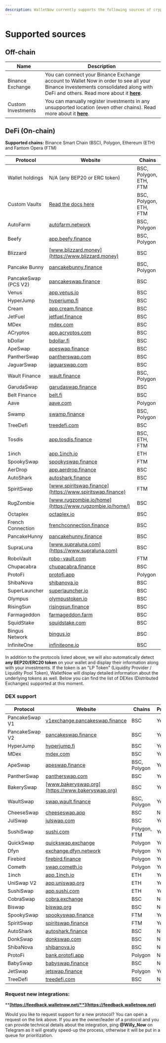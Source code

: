 ```yaml
---
description: WalletNow currently supports the following sources of crypto investments
---
```


# Supported sources

## Off-chain

| Name               | Description                                                                                                                                                                                                                 |
| ------------------ | --------------------------------------------------------------------------------------------------------------------------------------------------------------------------------------------------------------------------- |
| Binance Exchange   | You can connect your Binance Exchange account to Wallet Now in order to see all your Binance investements consolidated along with DeFi and others. Read more about it [**here**](features/binance-exchange-integration.md). |
| Custom Investments | You can manually register investments in any unsupported location (even other chains). Read more about it [**here**](features/custom-investments.md).                                                                       |

## DeFi (On-chain)

**Supported chains:** Binance Smart Chain (BSC), Polygon, Ethereum (ETH) and Fantom Opera (FTM)

| Protocol             | Website                                                      | Chains                 |
| -------------------- | ------------------------------------------------------------ | ---------------------- |
| Wallet holdings      | N/A (any BEP20 or ERC token)                                 | BSC, Polygon, ETH, FTM |
| Custom Vaults        | [Read the docs here](features/custom-vaults.md)              | BSC, Polygon, ETH, FTM |
| AutoFarm             | [autofarm.network](https://autofarm.network)                 | BSC, Polygon           |
| Beefy                | [app.beefy.finance](https://app.beefy.finance)               | BSC, Polygon           |
| Blizzard             | [www.blizzard.money](https://www.blizzard.money)             | BSC                    |
| Pancake Bunny        | [pancakebunny.finance](https://pancakebunny.finance)         | BSC, Polygon           |
| PancakeSwap (PCS V2) | [pancakeswap.finance](https://pancakeswap.finance)           | BSC                    |
| Venus                | [app.venus.io](https://app.venus.io)                         | BSC                    |
| HyperJump            | [hyperjump.fi](https://hyperjump.fi)                         | BSC                    |
| Cream                | [app.cream.finance](https://app.cream.finance)               | BSC                    |
| JetFuel              | [jetfuel.finance](https://jetfuel.finance)                   | BSC                    |
| MDex                 | [mdex.com](https://mdex.com)                                 | BSC                    |
| ACryptos             | [app.acryptos.com](https://app.acryptos.com)                 | BSC                    |
| bDollar              | [bdollar.fi](https://bdollar.fi)                             | BSC                    |
| ApeSwap              | [apeswap.finance](https://apeswap.finance)                   | BSC                    |
| PantherSwap          | [pantherswap.com](https://pantherswap.com)                   | BSC                    |
| JaguarSwap           | [jaguarswap.com](https://jaguarswap.com/staking)             | BSC                    |
| Wault Finance        | [wault.finance](https://wault.finance)                       | BSC, Polygon           |
| GarudaSwap           | [garudaswap.finance](https://garudaswap.finance)             | BSC                    |
| Belt Finance         | [belt.fi](https://belt.fi)                                   | BSC                    |
| Aave                 | [aave.com](https://aave.com)                                 | Polygon                |
| Swamp                | [swamp.finance](https://swamp.finance)                       | BSC, Polygon           |
| TreeDefi             | [treedefi.com](http://treedefi.com)                          | BSC                    |
| Tosdis               | [app.tosdis.finance](https://app.tosdis.finance)             | BSC, ETH, FTM          |
| 1inch                | [app.1inch.io](https://app.1inch.io)                         | ETH                    |
| SpookySwap           | [spookyswap.finance](https://spookyswap.finance)             | FTM                    |
| AerDrop              | [app.aerdrop.finance](https://app.aerdrop.finance/farms)     | BSC                    |
| AutoShark            | [autoshark.finance](https://autoshark.finance)               | BSC                    |
| SpiritSwap           | [www.spiritswap.finance](https://www.spiritswap.finance)     | FTM                    |
| RugZombie            | [www.rugzombie.io/home](https://www.rugzombie.io/home/)      | BSC                    |
| Octaplex             | [octaplex.io](https://octaplex.io)                           | BSC                    |
| French Connection    | [frenchconnection.finance](https://frenchconnection.finance) | BSC                    |
| PancakeHunny         | [pancakehunny.finance](https://pancakehunny.finance)         | BSC                    |
| SupraLuna            | [www.supraluna.com](https://www.supraluna.com)               | BSC                    |
| RoboVault            | [robo-vault.com](https://robo-vault.com)                     | FTM                    |
| Chupacabra           | [chupacabra.finance](https://chupacabra.finance)             | BSC                    |
| ProtoFi              | [protofi.app](https://protofi.app)                           | Polygon                |
| ShibaNova            | [shibanova.io](https://shibanova.io)                         | BSC                    |
| SuperLauncher        | [superlauncher.io](https://superlauncher.io)                 | BSC                    |
| Olympus              | [olympustoken.io](https://olympustoken.io)                   | BSC                    |
| RisingSun            | [risingsun.finance](https://risingsun.finance)               | BSC                    |
| Farmageddon          | [farmageddon.farm](https://farmageddon.farm)                 | BSC                    |
| SquidStake           | [squidstake.com](https://squidstake.com)                     | BSC                    |
| Bingus Network       | [bingus.io](https://bingus.io)                               | BSC                    |
| InfiniteOne          | [infiniteone.io](https://infiniteone.io)                     | BSC                    |

In addition to the protocols listed above, we will also automatically detect **any BEP20/ERC20 token** on your wallet and display their information along with your investments. If the token is an "LP Token" (Liquidity Provider / Liquidity Pool Token), WalletNow will display detailed information about the underlying tokens as well. Below you can find the list of DEXes (Distributed Exchanges) supported at this moment.

### DEX support

| Protocol       | Website                                                                  | Chains       | Prices? |
| -------------- | ------------------------------------------------------------------------ | ------------ | ------- |
| PancakeSwap V1 | [v1exchange.pancakeswap.finance](https://v1exchange.pancakeswap.finance) | BSC          | Yes ✅   |
| PancakeSwap V2 | [pancakeswap.finance](https://pancakeswap.finance)                       | BSC          | Yes ✅   |
| HyperJump      | [hyperjump.fi](https://hyperjump.fi)                                     | BSC          | Yes ✅   |
| MDex           | [mdex.com](https://mdex.com)                                             | BSC          | Yes ✅   |
| ApeSwap        | [apeswap.finance](https://apeswap.finance)                               | BSC, Polygon | Yes ✅   |
| PantherSwap    | [pantherswap.com](https://pantherswap.com)                               | BSC          | Yes ✅   |
| BakerySwap     | [www.bakeryswap.org](https://www.bakeryswap.org)                         | BSC          | Yes ✅   |
| WaultSwap      | [swap.wault.finance](https://swap.wault.finance/#/swap)                  | BSC, Polygon | Yes ✅   |
| CheeseSwap     | [cheeseswap.app](https://cheeseswap.app)                                 | BSC          | No      |
| JulSwap        | [julswap.com](https://julswap.com)                                       | BSC          | Yes ✅   |
| SushiSwap      | [sushi.com](https://sushi.com)                                           | Polygon, FTM | Yes ✅   |
| QuickSwap      | [quickswap.exchange](https://quickswap.exchange/#/swap)                  | Polygon      | Yes ✅   |
| Dfyn           | [exchange.dfyn.network](https://exchange.dfyn.network)                   | Polygon      | Yes ✅   |
| Firebird       | [firebird.finance](https://firebird.finance)                             | Polygon      | Yes ✅   |
| Cometh         | [swap.cometh.io](https://swap.cometh.io)                                 | Polygon      | Yes ✅   |
| 1inch          | [app.1inch.io](https://app.1inch.io)                                     | ETH          | Yes ✅   |
| UniSwap V2     | [app.uniswap.org](https://app.uniswap.org)                               | ETH          | Yes ✅   |
| SushiSwap      | [app.sushi.com](https://app.sushi.com)                                   | ETH          | Yes ✅   |
| CobraSwap      | [cobra.exchange](https://cobra.exchange)                                 | BSC          | No      |
| Biswap         | [biswap.org](https://biswap.org)                                         | BSC          | No      |
| SpookySwap     | [spookyswap.finance](https://spookyswap.finance)                         | FTM          | Yes ✅   |
| SpiritSwap     | [spiritswap.finance](https://app.spiritswap.finance/#/)                  | FTM          | Yes ✅   |
| AutoShark      | [autoshark.finance](https://autoshark.finance/swap)                      | BSC          | No      |
| DonkSwap       | [donkswap.com](https://donkswap.com)                                     | BSC          | No      |
| ShibaNova      | [shibanova.io](https://shibanova.io)                                     | BSC          | No      |
| ProtoFi        | [bank.protofi.app](https://bank.protofi.app)                             | Polygon      | No      |
| BabySwap       | [babyswap.finance](https://home.babyswap.finance)                        | BSC          | No      |
| JetSwap        | [jetswap.finance](https://jetswap.finance)                               | Polygon      | Yes ✅   |
| TreeDefi       | [treedefi.com](https://treedefi.com)                                     | BSC          | No      |

### **Request new integrations:**

****[**https://feedback.walletnow.net/**](https://feedback.walletnow.net)****

Would you like to request support for a new protocol? You can open a request on the link above. If you are the owner/leader of a protocol and you can provide technical details about the integration, ping **@Willy\_Now** on Telegram as it will greatly speed-up the process, otherwise it will be put in a queue for prioritization.

##

